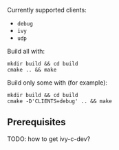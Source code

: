Currently supported clients:
- `debug`
- `ivy`
- `udp`

Build all with:
```shell
mkdir build && cd build
cmake .. && make
```

Build only some with (for example):
```shell
mkdir build && cd build
cmake -D'CLIENTS=debug' .. && make
```

## Prerequisites

TODO: how to get ivy-c-dev?

